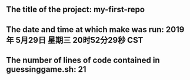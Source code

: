 The title of the project:
my-first-repo
-------------------------
The date and time at which make was run:
2019年 5月29日 星期三 20时52分29秒 CST
-------------------------
The number of lines of code contained in guessinggame.sh:
      21
-------------------------
